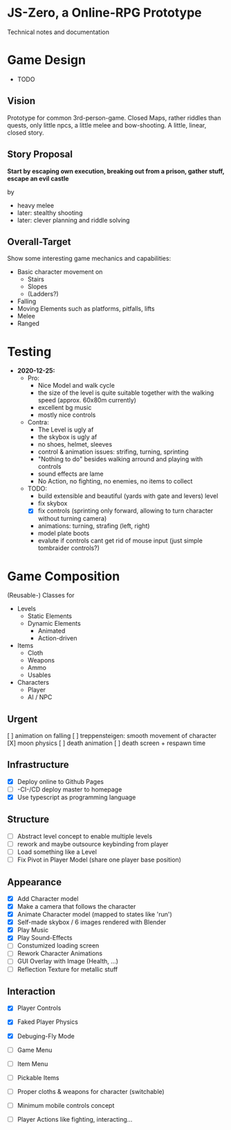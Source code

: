# JS-Zero, a Online-RPG Prototype
Technical notes and documentation
# Game Design
* TODO

## Vision
Prototype for common 3rd-person-game. Closed Maps, rather riddles than quests, only little npcs, a little melee and bow-shooting. A little, linear, closed story.

## Story Proposal

**Start by escaping own execution, breaking out from a prison, gather stuff, escape an evil castle**

by 
* heavy melee
* later: stealthy shooting
* later: clever planning and riddle solving



## Overall-Target

Show some interesting game mechanics and capabilities: 
* Basic character movement on
    * Stairs
    * Slopes
    * (Ladders?)
* Falling
* Moving Elements such as platforms, pitfalls, lifts
* Melee
* Ranged 




# Testing

* **2020-12-25:** 
    * Pro:
        * Nice Model and walk cycle
        * the size of the level is quite suitable together with the walking speed (approx. 60x80m currently)
        * excellent bg music
        * mostly nice controls
    * Contra:
        * The Level is ugly af
        * the skybox is ugly af
        * no shoes, helmet, sleeves
        * control & animation issues: strifing, turning, sprinting
        * "Nothing to do" besides walking arround and playing with controls
        * sound effects are lame
        * No Action, no fighting, no enemies, no items to collect
    * TODO:
        * build extensible and beautiful (yards with gate and levers) level
        * fix skybox
        * [x] fix controls (sprinting only forward, allowing to turn character without turning camera)
        * animations: turning, strafing (left, right)
        * model plate boots
        * evalute if controls cant get rid of mouse input (just simple tombraider controls?)


# Game Composition

(Reusable-) Classes for
* Levels
    * Static Elements
    * Dynamic Elements
        * Animated
        * Action-driven
* Items
    * Cloth
    * Weapons
    * Ammo
    * Usables
* Characters
    * Player
    * AI / NPC




## Urgent 
[ ] animation on falling
[ ] treppensteigen: smooth movement of character
[X] moon physics
[ ] death animation
[ ] death screen + respawn time

## Infrastructure 
- [X] Deploy online to Github Pages
- [ ] -CI-/CD deploy master to homepage 
- [X] Use typescript as programming language

## Structure
- [ ] Abstract level concept to enable multiple levels
- [ ] rework and maybe outsource keybinding from player
- [ ] Load something like a Level
- [ ] Fix Pivot in Player Model (share one player base position)

## Appearance
- [X] Add Character model
- [x] Make a camera that follows the character
- [X] Animate Character model (mapped to states like 'run')
- [X] Self-made skybox / 6 images rendered with Blender
- [x] Play Music
- [x] Play Sound-Effects
- [ ] Constumized loading screen
- [ ] Rework Character Animations
- [ ] GUI Overlay with Image (Health, ...)
- [ ] Reflection Texture for metallic stuff

## Interaction
- [x] Player Controls 
- [x] Faked Player Physics
- [x] Debuging-Fly Mode
- [ ] Game Menu
- [ ] Item Menu
- [ ] Pickable Items 
- [ ] Proper cloths & weapons for character (switchable)
- [ ] Minimum mobile controls concept
- [ ] Player Actions like fighting, interacting...

